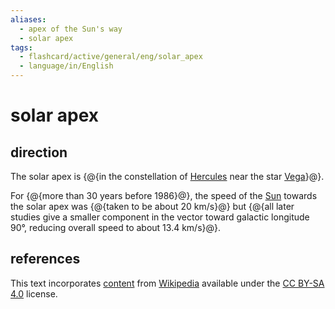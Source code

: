 ```yaml
---
aliases:
  - apex of the Sun's way
  - solar apex
tags:
  - flashcard/active/general/eng/solar_apex
  - language/in/English
---
```


# solar apex

## direction

The solar apex is {@{in the constellation of [Hercules](Hercules%20(constellation).md) near the star [Vega](Vega.md)}@}.

For {@{more than 30 years before 1986}@}, the speed of the [Sun](Sun.md) towards the solar apex was {@{taken to be about 20 km/s}@} but {@{all later studies give a smaller component in the vector toward galactic longitude 90°, reducing overall speed to about 13.4 km/s}@}.

## references

This text incorporates [content](https://en.wikipedia.org/wiki/solar_apex) from [Wikipedia](Wikipedia.md) available under the [CC BY-SA 4.0](https://creativecommons.org/licenses/by-sa/4.0/) license.
